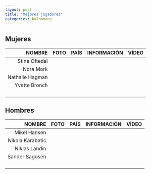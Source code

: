 ```yaml
---
layout: post
title: "Mejores jugadores"
categories: balonmano
---
```


## Mujeres ##

|NOMBRE|FOTO|PAÍS|INFORMACIÓN|VÍDEO|
|-----:|-----:|-----:|-----:|-----:|
|Stine Oftedal|      |      |      |      |
|Nora Mork|      |      |      |      |
|Nathalie Hagman|      |      |      |      |
|Yvette Bronch|      |      |      |      |
|      |      |      |      |      |
|      |      |      |      |      |
|      |      |      |      |      |
|      |      |      |      |      |


## Hombres ##

|NOMBRE|FOTO|PAÍS|INFORMACIÓN|VÍDEO|
|-----:|-----:|-----:|-----:|-----:|
|Mikel Hansen|      |      |      |      |
|Nikola Karabatic|      |      |      |      |
|Niklas Landin|      |      |      |      |
|Sander Sagosen|      |      |      |      |
|      |      |      |      |      |
|      |      |      |      |      | 
|      |      |      |      |      |
|      |      |      |      |      |



